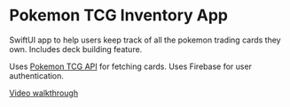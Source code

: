 # Pokemon TCG Inventory App

SwiftUI app to help users keep track of all the pokemon trading cards they own. Includes deck building feature.


Uses [Pokemon TCG API](https://pokemontcg.io/) for fetching cards. Uses Firebase for user authentication.


[Video walkthrough](https://www.youtube.com/watch?v=EpAmNuOheko)
